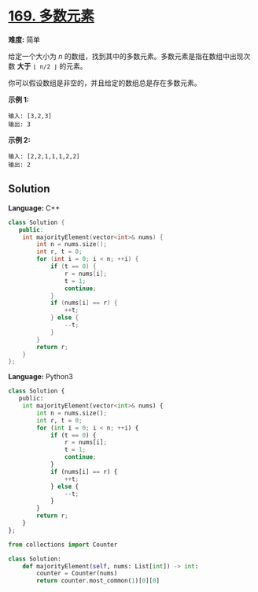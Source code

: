# [169. 多数元素](https://leetcode-cn.com/problems/majority-element/)

**难度:** 简单

给定一个大小为 *n* 的数组，找到其中的多数元素。多数元素是指在数组中出现次数 **大于**  `⌊ n/2 ⌋` 的元素。

你可以假设数组是非空的，并且给定的数组总是存在多数元素。

 **示例 1:** 

```
输入: [3,2,3]
输出: 3
```

 **示例 2:** 

```
输入: [2,2,1,1,1,2,2]
输出: 2
```

## Solution


**Language:** C++
```C++
class Solution {
   public:
    int majorityElement(vector<int>& nums) {
        int n = nums.size();
        int r, t = 0;
        for (int i = 0; i < n; ++i) {
            if (t == 0) {
                r = nums[i];
                t = 1;
                continue;
            }
            if (nums[i] == r) {
                ++t;
            } else {
                --t;
            }
        }
        return r;
    }
};

```

**Language:** Python3
```Python
class Solution {
   public:
    int majorityElement(vector<int>& nums) {
        int n = nums.size();
        int r, t = 0;
        for (int i = 0; i < n; ++i) {
            if (t == 0) {
                r = nums[i];
                t = 1;
                continue;
            }
            if (nums[i] == r) {
                ++t;
            } else {
                --t;
            }
        }
        return r;
    }
};

```

```python
from collections import Counter

class Solution:
    def majorityElement(self, nums: List[int]) -> int:
        counter = Counter(nums)
        return counter.most_common(1)[0][0]
```

